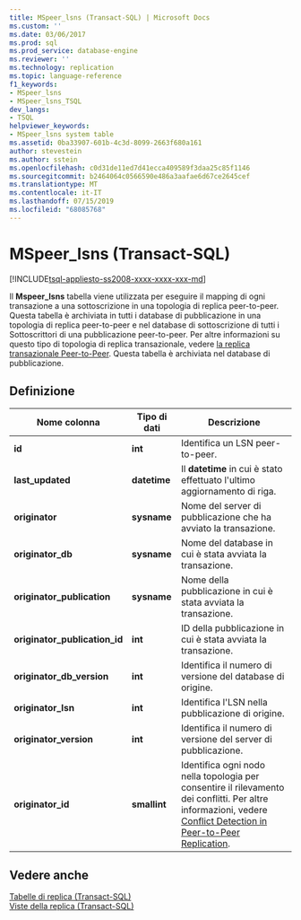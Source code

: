 ```yaml
---
title: MSpeer_lsns (Transact-SQL) | Microsoft Docs
ms.custom: ''
ms.date: 03/06/2017
ms.prod: sql
ms.prod_service: database-engine
ms.reviewer: ''
ms.technology: replication
ms.topic: language-reference
f1_keywords:
- MSpeer_lsns
- MSpeer_lsns_TSQL
dev_langs:
- TSQL
helpviewer_keywords:
- MSpeer_lsns system table
ms.assetid: 0ba33907-601b-4c3d-8099-2663f680a161
author: stevestein
ms.author: sstein
ms.openlocfilehash: c0d31de11ed7d41ecca409589f3daa25c85f1146
ms.sourcegitcommit: b2464064c0566590e486a3aafae6d67ce2645cef
ms.translationtype: MT
ms.contentlocale: it-IT
ms.lasthandoff: 07/15/2019
ms.locfileid: "68085768"
---
```

# <a name="mspeerlsns-transact-sql"></a>MSpeer_lsns (Transact-SQL)
[!INCLUDE[tsql-appliesto-ss2008-xxxx-xxxx-xxx-md](../../includes/tsql-appliesto-ss2008-xxxx-xxxx-xxx-md.md)]

  Il **Mspeer_lsns** tabella viene utilizzata per eseguire il mapping di ogni transazione a una sottoscrizione in una topologia di replica peer-to-peer. Questa tabella è archiviata in tutti i database di pubblicazione in una topologia di replica peer-to-peer e nel database di sottoscrizione di tutti i Sottoscrittori di una pubblicazione peer-to-peer. Per altre informazioni su questo tipo di topologia di replica transazionale, vedere [la replica transazionale Peer-to-Peer](../../relational-databases/replication/transactional/peer-to-peer-transactional-replication.md). Questa tabella è archiviata nel database di pubblicazione.  
  
## <a name="definition"></a>Definizione  
  
|Nome colonna|Tipo di dati|Descrizione|  
|-----------------|---------------|-----------------|  
|**id**|**int**|Identifica un LSN peer-to-peer.|  
|**last_updated**|**datetime**|Il **datetime** in cui è stato effettuato l'ultimo aggiornamento di riga.|  
|**originator**|**sysname**|Nome del server di pubblicazione che ha avviato la transazione.|  
|**originator_db**|**sysname**|Nome del database in cui è stata avviata la transazione.|  
|**originator_publication**|**sysname**|Nome della pubblicazione in cui è stata avviata la transazione.|  
|**originator_publication_id**|**int**|ID della pubblicazione in cui è stata avviata la transazione.|  
|**originator_db_version**|**int**|Identifica il numero di versione del database di origine.|  
|**originator_lsn**|**int**|Identifica l'LSN nella pubblicazione di origine.|  
|**originator_version**|**int**|Identifica il numero di versione del server di pubblicazione.|  
|**originator_id**|**smallint**|Identifica ogni nodo nella topologia per consentire il rilevamento dei conflitti. Per altre informazioni, vedere [Conflict Detection in Peer-to-Peer Replication](../../relational-databases/replication/transactional/peer-to-peer-conflict-detection-in-peer-to-peer-replication.md).|  
  
## <a name="see-also"></a>Vedere anche  
 [Tabelle di replica &#40;Transact-SQL&#41;](../../relational-databases/system-tables/replication-tables-transact-sql.md)   
 [Viste della replica &#40;Transact-SQL&#41;](../../relational-databases/system-views/replication-views-transact-sql.md)  
  
  
